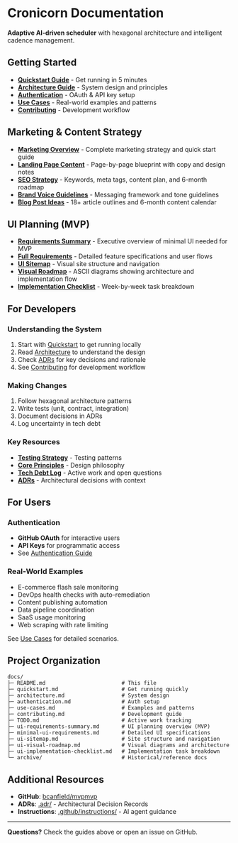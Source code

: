 # Cronicorn Documentation

**Adaptive AI-driven scheduler** with hexagonal architecture and intelligent cadence management.

## Getting Started

- **[Quickstart Guide](./quickstart.md)** - Get running in 5 minutes
- **[Architecture Guide](./architecture.md)** - System design and principles
- **[Authentication](./authentication.md)** - OAuth & API key setup
- **[Use Cases](./use-cases.md)** - Real-world examples and patterns
- **[Contributing](./contributing.md)** - Development workflow

## Marketing & Content Strategy

- **[Marketing Overview](./marketing-overview.md)** - Complete marketing strategy and quick start guide
- **[Landing Page Content](./landing-page.md)** - Page-by-page blueprint with copy and design notes
- **[SEO Strategy](./seo-strategy.md)** - Keywords, meta tags, content plan, and 6-month roadmap
- **[Brand Voice Guidelines](./brand-voice.md)** - Messaging framework and tone guidelines
- **[Blog Post Ideas](./blog-post-ideas.md)** - 18+ article outlines and 6-month content calendar

## UI Planning (MVP)

- **[Requirements Summary](./ui-requirements-summary.md)** - Executive overview of minimal UI needed for MVP
- **[Full Requirements](./minimal-ui-requirements.md)** - Detailed feature specifications and user flows
- **[UI Sitemap](./ui-sitemap.md)** - Visual site structure and navigation
- **[Visual Roadmap](./ui-visual-roadmap.md)** - ASCII diagrams showing architecture and implementation flow
- **[Implementation Checklist](./ui-implementation-checklist.md)** - Week-by-week task breakdown

## For Developers

### Understanding the System
1. Start with [Quickstart](./quickstart.md) to get running locally
2. Read [Architecture](./architecture.md) to understand the design
3. Check [ADRs](../.adr/) for key decisions and rationale
4. See [Contributing](./contributing.md) for development workflow

### Making Changes
1. Follow hexagonal architecture patterns
2. Write tests (unit, contract, integration)
3. Document decisions in ADRs
4. Log uncertainty in tech debt

### Key Resources
- **[Testing Strategy](../.github/instructions/testing-strategy.instructions.md)** - Testing patterns
- **[Core Principles](../.github/instructions/core-principles.instructions.md)** - Design philosophy
- **[Tech Debt Log](./TODO.md)** - Active work and open questions
- **[ADRs](../.adr/)** - Architectural decisions with context

## For Users

### Authentication
- **GitHub OAuth** for interactive users
- **API Keys** for programmatic access
- See [Authentication Guide](./authentication.md)

### Real-World Examples
- E-commerce flash sale monitoring
- DevOps health checks with auto-remediation
- Content publishing automation
- Data pipeline coordination
- SaaS usage monitoring
- Web scraping with rate limiting

See [Use Cases](./use-cases.md) for detailed scenarios.

## Project Organization

```
docs/
├─ README.md                        # This file
├─ quickstart.md                    # Get running quickly
├─ architecture.md                  # System design
├─ authentication.md                # Auth setup
├─ use-cases.md                     # Examples and patterns
├─ contributing.md                  # Development guide
├─ TODO.md                          # Active work tracking
├─ ui-requirements-summary.md       # UI planning overview (MVP)
├─ minimal-ui-requirements.md       # Detailed UI specifications
├─ ui-sitemap.md                    # Site structure and navigation
├─ ui-visual-roadmap.md             # Visual diagrams and architecture
├─ ui-implementation-checklist.md   # Implementation task breakdown
└─ archive/                         # Historical/reference docs
```

## Additional Resources

- **GitHub**: [bcanfield/mvpmvp](https://github.com/bcanfield/mvpmvp)
- **ADRs**: [.adr/](../.adr/) - Architectural Decision Records
- **Instructions**: [.github/instructions/](../.github/instructions/) - AI agent guidance

---

**Questions?** Check the guides above or open an issue on GitHub.
